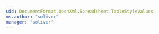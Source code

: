```yaml
---
uid: DocumentFormat.OpenXml.Spreadsheet.TableStyleValues
ms.author: "soliver"
manager: "soliver"
---
```

